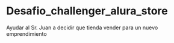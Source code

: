 # Desafio_challenger_alura_store
Ayudar al Sr. Juan a decidir que tienda vender para un nuevo emprendimiento

